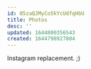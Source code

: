 ```yaml
---
id: 05zaQJMyCo5kYcUdfqHbU
title: Photos
desc: ''
updated: 1644800356543
created: 1644798927804
---
```


Instagram replacement. ;)
